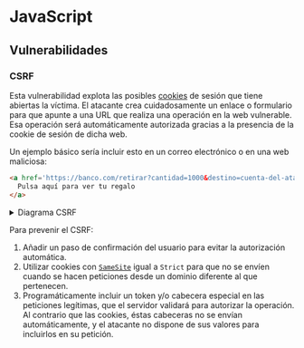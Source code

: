 # JavaScript
## Vulnerabilidades

### CSRF

Esta vulnerabilidad explota las posibles [cookies](../../tema2/http/cookies.html) de sesión que tiene abiertas la víctima. El atacante crea cuidadosamente un enlace o formulario para que apunte a una URL que realiza una operación en la web vulnerable. Esa operación será automáticamente autorizada gracias a la presencia de la cookie de sesión de dicha web.

Un ejemplo básico sería incluir esto en un correo electrónico o en una web maliciosa:
```html
<a href='https://banco.com/retirar?cantidad=1000&destino=cuenta-del-atacante'>
  Pulsa aquí para ver tu regalo
</a>
```
<details><summary>Diagrama CSRF</summary><br>
<object type="image/svg+xml" data="./files/csrf.excalidraw.svg" width="100%"></object>
</details>

Para prevenir el CSRF:
1. Añadir un paso de confirmación del usuario para evitar la autorización automática.
1. Utilizar cookies con [`SameSite`](https://developer.mozilla.org/en-US/docs/Web/HTTP/Cookies#samesite_attribute) igual a `Strict` para que no se envíen cuando se hacen peticiones desde un dominio diferente al que pertenecen.
1. Programáticamente incluir un token y/o cabecera especial en las peticiones legítimas, que el servidor validará para autorizar la operación. Al contrario que las cookies, éstas cabeceras no se envían automáticamente, y el atacante no dispone de sus valores para incluirlos en su petición.